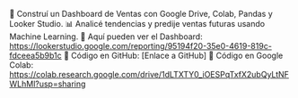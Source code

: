🎯 Construí un Dashboard de Ventas con Google Drive, Colab, Pandas y Looker Studio.
📊 Analicé tendencias y predije ventas futuras usando Machine Learning.
🔗 Aquí pueden ver el Dashboard: https://lookerstudio.google.com/reporting/95194f20-35e0-4619-819c-fdceea5b9b1c
🔗 Código en GitHub: [Enlace a GitHub]
🔗 Código en Google Colab: https://colab.research.google.com/drive/1dLTXTY0_iOESPqTxfX2ubQyLtNFWLhMl?usp=sharing
